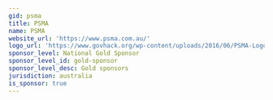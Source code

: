 ```yaml
---
gid: psma
title: PSMA
name: PSMA
website_url: 'https://www.psma.com.au/'
logo_url: 'https://www.govhack.org/wp-content/uploads/2016/06/PSMA-Logo-400x4001.jpg'
sponsor_level: National Gold Sponsor
sponsor_level_id: gold-sponsor
sponsor_level_desc: Gold sponsors
jurisdiction: australia
is_sponsor: true
---
```

